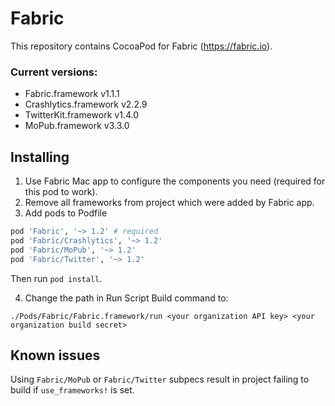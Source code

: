 Fabric
======
This repository contains CocoaPod for Fabric (https://fabric.io).

### Current versions:
* Fabric.framework v1.1.1
* Crashlytics.framework v2.2.9
* TwitterKit.framework v1.4.0
* MoPub.framework v3.3.0

## Installing
1. Use Fabric Mac app to configure the components you need (required for this pod to work).
2. Remove all frameworks from project which were added by Fabric app.
3. Add pods to Podfile

  ```ruby
pod 'Fabric', '~> 1.2' # required
pod 'Fabric/Crashlytics', '~> 1.2'
pod 'Fabric/MoPub', '~> 1.2'
pod 'Fabric/Twitter', '~> 1.2'
```

  Then run `pod install`.

4. Change the path in Run Script Build command to:

  `./Pods/Fabric/Fabric.framework/run <your organization API key> <your organization build secret>`

## Known issues

Using `Fabric/MoPub` or `Fabric/Twitter` subpecs result in project failing to build if `use_frameworks!` is set.
